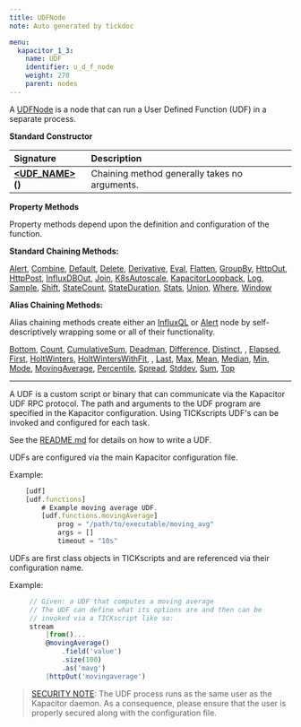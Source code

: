 ```yaml
---
title: UDFNode
note: Auto generated by tickdoc

menu:
  kapacitor_1_3:
    name: UDF
    identifier: u_d_f_node
    weight: 270
    parent: nodes
---
```


A [UDFNode](/kapacitor/v1.3/nodes/u_d_f_node/) is a node that can run a User Defined Function (UDF) in a separate process.

**Standard Constructor**

| Signature |  Description |
|:----------|:--|
| **[&lt;UDF_NAME&gt;](#example)()** | Chaining method generally takes no arguments. |

**Property Methods**

Property methods depend upon the definition and configuration of the function.

**Standard Chaining Methods:**

[Alert](/kapacitor/v1.3/nodes/alert_node/), [Combine](/kapacitor/v1.3/nodes/combine_node/), [Default](/kapacitor/v1.3/nodes/default_node/),  [Delete](/kapacitor/v1.3/nodes/delete_node/), [Derivative](/kapacitor/v1.3/nodes/derivative_node/), [Eval](/kapacitor/v1.3/nodes/eval_node/), [Flatten](/kapacitor/v1.3/nodes/flatten_node/), [GroupBy](/kapacitor/v1.3/nodes/group_by_node/), [HttpOut](/kapacitor/v1.3/nodes/http_out_node/), [HttpPost](/kapacitor/v1.3/nodes/http_post_node/), [InfluxDBOut](/kapacitor/v1.3/nodes/influx_d_b_out_node/), [Join](/kapacitor/v1.3/nodes/join_node/), [K8sAutoscale](/kapacitor/v1.3/nodes/k8s_autoscale_node/), [KapacitorLoopback](/kapacitor/v1.3/nodes/kapacitor_loopback_node/),  [Log](/kapacitor/v1.3/nodes/log_node/), [Sample](/kapacitor/v1.3/nodes/sample_node/), [Shift](/kapacitor/v1.3/nodes/shift_node/), [StateCount](/kapacitor/v1.3/nodes/state_count_node/), [StateDuration](/kapacitor/v1.3/nodes/state_duration_node/), [Stats](/kapacitor/v1.3/nodes/stats_node/), [Union](/kapacitor/v1.3/nodes/union_node/), [Where](/kapacitor/v1.3/nodes/where_node/), [Window](/kapacitor/v1.3/nodes/window_node/)

**Alias Chaining Methods:**

Alias chaining methods create either an [InfluxQL](/kapacitor/v1.3/nodes/influx_q_l_node/) or [Alert](/kapacitor/v1.3/nodes/alert_node/) node by self-descriptively wrapping some or all of their functionality.  

 [Bottom](/kapacitor/v1.3/nodes/influx_q_l_node/#bottom),  [Count](/kapacitor/v1.3/nodes/influx_q_l_node/#count), [CumulativeSum](/kapacitor/v1.3/nodes/influx_q_l_node/#cumulativesum), [Deadman](/kapacitor/v1.3/nodes/alert_node/#deadman), [Difference](/kapacitor/v1.3/nodes/influx_q_l_node/#difference), [Distinct](/kapacitor/v1.3/nodes/influx_q_l_node/#distinct), , [Elapsed](/kapacitor/v1.3/nodes/influx_q_l_node/#elapsed), [First](/kapacitor/v1.3/nodes/influx_q_l_node/#first), [HoltWinters](/kapacitor/v1.3/nodes/influx_q_l_node/#holtwinters), [HoltWintersWithFit](/kapacitor/v1.3/nodes/influx_q_l_node/#holtwinterswithfit), ,  [Last](/kapacitor/v1.3/nodes/influx_q_l_node/#last), [Max](/kapacitor/v1.3/nodes/influx_q_l_node/#max), [Mean](/kapacitor/v1.3/nodes/influx_q_l_node/#mean), [Median](/kapacitor/v1.3/nodes/influx_q_l_node/#median), [Min](/kapacitor/v1.3/nodes/influx_q_l_node/#min), [Mode](/kapacitor/v1.3/nodes/influx_q_l_node/#mode), [MovingAverage](/kapacitor/v1.3/nodes/influx_q_l_node/#movingaverage), [Percentile](/kapacitor/v1.3/nodes/influx_q_l_node/#percentile),  [Spread](/kapacitor/v1.3/nodes/influx_q_l_node/#spread),  [Stddev](/kapacitor/v1.3/nodes/influx_q_l_node/#stddev), [Sum](/kapacitor/v1.3/nodes/influx_q_l_node/#sum), [Top](/kapacitor/v1.3/nodes/influx_q_l_node/#top)

<a id="example"></a>
<hr/>

A UDF is a custom script or binary that can communicate via the Kapacitor UDF RPC protocol.
The path and arguments to the UDF program are specified in the Kapacitor configuration.
Using TICKscripts UDF's can be invoked and configured for each task.

See the [README.md](https://github.com/influxdata/kapacitor/tree/master/udf/agent/)
for details on how to write a UDF.

UDFs are configured via the main Kapacitor configuration file.

Example:


```javascript
    [udf]
    [udf.functions]
        # Example moving average UDF.
        [udf.functions.movingAverage]
            prog = "/path/to/executable/moving_avg"
            args = []
            timeout = "10s"
```

UDFs are first class objects in TICKscripts and are referenced via their configuration name.

Example:


```javascript
     // Given: a UDF that computes a moving average
     // The UDF can define what its options are and then can be
     // invoked via a TICKscript like so:
     stream
         |from()...
         @movingAverage()
             .field('value')
             .size(100)
             .as('mavg')
         |httpOut('movingaverage')
```

> <a href="javascript:void()">SECURITY NOTE</a>: The UDF process runs as the same user as the Kapacitor daemon.
> As a consequence, please ensure that the user is properly secured along with the
> configuration file.

<!--
Index
-----

### Properties

-	[UDFName](/kapacitor/v1.3/nodes/u_d_f_node/#udfname)

### Chaining Methods

-	[Alert](/kapacitor/v1.3/nodes/u_d_f_node/#alert)
-	[Bottom](/kapacitor/v1.3/nodes/u_d_f_node/#bottom)
-	[Combine](/kapacitor/v1.3/nodes/u_d_f_node/#combine)
-	[Count](/kapacitor/v1.3/nodes/u_d_f_node/#count)
-	[CumulativeSum](/kapacitor/v1.3/nodes/u_d_f_node/#cumulativesum)
-	[Deadman](/kapacitor/v1.3/nodes/u_d_f_node/#deadman)
-	[Default](/kapacitor/v1.3/nodes/u_d_f_node/#default)
-	[Delete](/kapacitor/v1.3/nodes/u_d_f_node/#delete)
-	[Derivative](/kapacitor/v1.3/nodes/u_d_f_node/#derivative)
-	[Difference](/kapacitor/v1.3/nodes/u_d_f_node/#difference)
-	[Distinct](/kapacitor/v1.3/nodes/u_d_f_node/#distinct)
-	[Elapsed](/kapacitor/v1.3/nodes/u_d_f_node/#elapsed)
-	[Eval](/kapacitor/v1.3/nodes/u_d_f_node/#eval)
-	[First](/kapacitor/v1.3/nodes/u_d_f_node/#first)
-	[Flatten](/kapacitor/v1.3/nodes/u_d_f_node/#flatten)
-	[GroupBy](/kapacitor/v1.3/nodes/u_d_f_node/#groupby)
-	[HoltWinters](/kapacitor/v1.3/nodes/u_d_f_node/#holtwinters)
-	[HoltWintersWithFit](/kapacitor/v1.3/nodes/u_d_f_node/#holtwinterswithfit)
-	[HttpOut](/kapacitor/v1.3/nodes/u_d_f_node/#httpout)
-	[HttpPost](/kapacitor/v1.3/nodes/u_d_f_node/#httppost)
-	[InfluxDBOut](/kapacitor/v1.3/nodes/u_d_f_node/#influxdbout)
-	[Join](/kapacitor/v1.3/nodes/u_d_f_node/#join)
-	[K8sAutoscale](/kapacitor/v1.3/nodes/u_d_f_node/#k8sautoscale)
-	[KapacitorLoopback](/kapacitor/v1.3/nodes/u_d_f_node/#kapacitorloopback)
-	[Last](/kapacitor/v1.3/nodes/u_d_f_node/#last)
-	[Log](/kapacitor/v1.3/nodes/u_d_f_node/#log)
-	[Max](/kapacitor/v1.3/nodes/u_d_f_node/#max)
-	[Mean](/kapacitor/v1.3/nodes/u_d_f_node/#mean)
-	[Median](/kapacitor/v1.3/nodes/u_d_f_node/#median)
-	[Min](/kapacitor/v1.3/nodes/u_d_f_node/#min)
-	[Mode](/kapacitor/v1.3/nodes/u_d_f_node/#mode)
-	[MovingAverage](/kapacitor/v1.3/nodes/u_d_f_node/#movingaverage)
-	[Percentile](/kapacitor/v1.3/nodes/u_d_f_node/#percentile)
-	[Sample](/kapacitor/v1.3/nodes/u_d_f_node/#sample)
-	[Shift](/kapacitor/v1.3/nodes/u_d_f_node/#shift)
-	[Spread](/kapacitor/v1.3/nodes/u_d_f_node/#spread)
-	[StateCount](/kapacitor/v1.3/nodes/u_d_f_node/#statecount)
-	[StateDuration](/kapacitor/v1.3/nodes/u_d_f_node/#stateduration)
-	[Stats](/kapacitor/v1.3/nodes/u_d_f_node/#stats)
-	[Stddev](/kapacitor/v1.3/nodes/u_d_f_node/#stddev)
-	[Sum](/kapacitor/v1.3/nodes/u_d_f_node/#sum)
-	[Top](/kapacitor/v1.3/nodes/u_d_f_node/#top)
-	[Union](/kapacitor/v1.3/nodes/u_d_f_node/#union)
-	[Where](/kapacitor/v1.3/nodes/u_d_f_node/#where)
-	[Window](/kapacitor/v1.3/nodes/u_d_f_node/#window)


Properties
----------

Property methods modify state on the calling node.
They do not add another node to the pipeline, and always return a reference to the calling node.
Property methods are marked using the `.` operator.


### UDFName

```javascript
node.uDFName(value string)
```


Chaining Methods
----------------

Chaining methods create a new node in the pipeline as a child of the calling node.
They do not modify the calling node.
Chaining methods are marked using the `|` operator.


### Alert

Create an alert node, which can trigger alerts.


```javascript
node|alert()
```

Returns: [AlertNode](/kapacitor/v1.3/nodes/alert_node/)


### Bottom

Select the bottom `num` points for `field` and sort by any extra tags or fields.


```javascript
node|bottom(num int64, field string, fieldsAndTags ...string)
```

Returns: [InfluxQLNode](/kapacitor/v1.3/nodes/influx_q_l_node/)


### Combine

Combine this node with itself. The data are combined on timestamp.


```javascript
node|combine(expressions ...ast.LambdaNode)
```

Returns: [CombineNode](/kapacitor/v1.3/nodes/combine_node/)


### Count

Count the number of points.


```javascript
node|count(field string)
```

Returns: [InfluxQLNode](/kapacitor/v1.3/nodes/influx_q_l_node/)


### CumulativeSum

Compute a cumulative sum of each point that is received.
A point is emitted for every point collected.


```javascript
node|cumulativeSum(field string)
```

Returns: [InfluxQLNode](/kapacitor/v1.3/nodes/influx_q_l_node/)


### Deadman

Helper function for creating an alert on low throughput, a.k.a. deadman&#39;s switch.

- Threshold -- trigger alert if throughput drops below threshold in points/interval.
- Interval -- how often to check the throughput.
- Expressions -- optional list of expressions to also evaluate. Useful for time of day alerting.

Example:


```javascript
    var data = stream
        |from()...
    // Trigger critical alert if the throughput drops below 100 points per 10s and checked every 10s.
    data
        |deadman(100.0, 10s)
    //Do normal processing of data
    data...
```

The above is equivalent to this
Example:


```javascript
    var data = stream
        |from()...
    // Trigger critical alert if the throughput drops below 100 points per 10s and checked every 10s.
    data
        |stats(10s)
            .align()
        |derivative('emitted')
            .unit(10s)
            .nonNegative()
        |alert()
            .id('node \'stream0\' in task \'{{ .TaskName }}\'')
            .message('{{ .ID }} is {{ if eq .Level "OK" }}alive{{ else }}dead{{ end }}: {{ index .Fields "emitted" | printf "%0.3f" }} points/10s.')
            .crit(lambda: "emitted" <= 100.0)
    //Do normal processing of data
    data...
```

The `id` and `message` alert properties can be configured globally via the &#39;deadman&#39; configuration section.

Since the [AlertNode](/kapacitor/v1.3/nodes/alert_node/) is the last piece it can be further modified as usual.
Example:


```javascript
    var data = stream
        |from()...
    // Trigger critical alert if the throughput drops below 100 points per 10s and checked every 10s.
    data
        |deadman(100.0, 10s)
            .slack()
            .channel('#dead_tasks')
    //Do normal processing of data
    data...
```

You can specify additional lambda expressions to further constrain when the deadman&#39;s switch is triggered.
Example:


```javascript
    var data = stream
        |from()...
    // Trigger critical alert if the throughput drops below 100 points per 10s and checked every 10s.
    // Only trigger the alert if the time of day is between 8am-5pm.
    data
        |deadman(100.0, 10s, lambda: hour("time") >= 8 AND hour("time") <= 17)
    //Do normal processing of data
    data...
```



```javascript
node|deadman(threshold float64, interval time.Duration, expr ...ast.LambdaNode)
```

Returns: [AlertNode](/kapacitor/v1.3/nodes/alert_node/)


### Default

Create a node that can set defaults for missing tags or fields.


```javascript
node|default()
```

Returns: [DefaultNode](/kapacitor/v1.3/nodes/default_node/)


### Delete

Create a node that can delete tags or fields.


```javascript
node|delete()
```

Returns: [DeleteNode](/kapacitor/v1.3/nodes/delete_node/)


### Derivative

Create a new node that computes the derivative of adjacent points.


```javascript
node|derivative(field string)
```

Returns: [DerivativeNode](/kapacitor/v1.3/nodes/derivative_node/)


### Difference

Compute the difference between points independent of elapsed time.


```javascript
node|difference(field string)
```

Returns: [InfluxQLNode](/kapacitor/v1.3/nodes/influx_q_l_node/)


### Distinct

Produce batch of only the distinct points.


```javascript
node|distinct(field string)
```

Returns: [InfluxQLNode](/kapacitor/v1.3/nodes/influx_q_l_node/)


### Elapsed

Compute the elapsed time between points


```javascript
node|elapsed(field string, unit time.Duration)
```

Returns: [InfluxQLNode](/kapacitor/v1.3/nodes/influx_q_l_node/)


### Eval

Create an eval node that will evaluate the given transformation function to each data point.
A list of expressions may be provided and will be evaluated in the order they are given.
The results are available to later expressions.


```javascript
node|eval(expressions ...ast.LambdaNode)
```

Returns: [EvalNode](/kapacitor/v1.3/nodes/eval_node/)


### First

Select the first point.


```javascript
node|first(field string)
```

Returns: [InfluxQLNode](/kapacitor/v1.3/nodes/influx_q_l_node/)


### Flatten

Flatten points with similar times into a single point.


```javascript
node|flatten()
```

Returns: [FlattenNode](/kapacitor/v1.3/nodes/flatten_node/)


### GroupBy

Group the data by a set of tags.

Can pass literal * to group by all dimensions.
Example:


```javascript
    |groupBy(*)
```



```javascript
node|groupBy(tag ...interface{})
```

Returns: [GroupByNode](/kapacitor/v1.3/nodes/group_by_node/)


### HoltWinters

Compute the holt-winters (https://docs.influxdata.com/influxdb/latest/query_language/functions/#holt-winters) forecast of a data set.


```javascript
node|holtWinters(field string, h int64, m int64, interval time.Duration)
```

Returns: [InfluxQLNode](/kapacitor/v1.3/nodes/influx_q_l_node/)


### HoltWintersWithFit

Compute the holt-winters (https://docs.influxdata.com/influxdb/latest/query_language/functions/#holt-winters) forecast of a data set.
This method also outputs all the points used to fit the data in addition to the forecasted data.


```javascript
node|holtWintersWithFit(field string, h int64, m int64, interval time.Duration)
```

Returns: [InfluxQLNode](/kapacitor/v1.3/nodes/influx_q_l_node/)


### HttpOut

Create an HTTP output node that caches the most recent data it has received.
The cached data are available at the given endpoint.
The endpoint is the relative path from the API endpoint of the running task.
For example, if the task endpoint is at `/kapacitor/v1/tasks/&lt;task_id&gt;` and endpoint is
`top10`, then the data can be requested from `/kapacitor/v1/tasks/&lt;task_id&gt;/top10`.


```javascript
node|httpOut(endpoint string)
```

Returns: [HTTPOutNode](/kapacitor/v1.3/nodes/http_out_node/)


### HttpPost

Creates an HTTP Post node that POSTS received data to the provided HTTP endpoint.
HttpPost expects 0 or 1 arguments. If 0 arguments are provided, you must specify an
endpoint property method.


```javascript
node|httpPost(url ...string)
```

Returns: [HTTPPostNode](/kapacitor/v1.3/nodes/http_post_node/)


### InfluxDBOut

Create an influxdb output node that will store the incoming data into InfluxDB.


```javascript
node|influxDBOut()
```

Returns: [InfluxDBOutNode](/kapacitor/v1.3/nodes/influx_d_b_out_node/)


### Join

Join this node with other nodes. The data are joined on timestamp.


```javascript
node|join(others ...Node)
```

Returns: [JoinNode](/kapacitor/v1.3/nodes/join_node/)


### K8sAutoscale

Create a node that can trigger autoscale events for a kubernetes cluster.


```javascript
node|k8sAutoscale()
```

Returns: [K8sAutoscaleNode](/kapacitor/v1.3/nodes/k8s_autoscale_node/)


### KapacitorLoopback

Create an kapacitor loopback node that will send data back into Kapacitor as a stream.


```javascript
node|kapacitorLoopback()
```

Returns: [KapacitorLoopbackNode](/kapacitor/v1.3/nodes/kapacitor_loopback_node/)


### Last

Select the last point.


```javascript
node|last(field string)
```

Returns: [InfluxQLNode](/kapacitor/v1.3/nodes/influx_q_l_node/)


### Log

Create a node that logs all data it receives.


```javascript
node|log()
```

Returns: [LogNode](/kapacitor/v1.3/nodes/log_node/)


### Max

Select the maximum point.


```javascript
node|max(field string)
```

Returns: [InfluxQLNode](/kapacitor/v1.3/nodes/influx_q_l_node/)


### Mean

Compute the mean of the data.


```javascript
node|mean(field string)
```

Returns: [InfluxQLNode](/kapacitor/v1.3/nodes/influx_q_l_node/)


### Median

Compute the median of the data. Note, this method is not a selector,
if you want the median point use `.percentile(field, 50.0)`.


```javascript
node|median(field string)
```

Returns: [InfluxQLNode](/kapacitor/v1.3/nodes/influx_q_l_node/)


### Min

Select the minimum point.


```javascript
node|min(field string)
```

Returns: [InfluxQLNode](/kapacitor/v1.3/nodes/influx_q_l_node/)


### Mode

Compute the mode of the data.


```javascript
node|mode(field string)
```

Returns: [InfluxQLNode](/kapacitor/v1.3/nodes/influx_q_l_node/)


### MovingAverage

Compute a moving average of the last window points.
No points are emitted until the window is full.


```javascript
node|movingAverage(field string, window int64)
```

Returns: [InfluxQLNode](/kapacitor/v1.3/nodes/influx_q_l_node/)


### Percentile

Select a point at the given percentile. This is a selector function, no interpolation between points is performed.


```javascript
node|percentile(field string, percentile float64)
```

Returns: [InfluxQLNode](/kapacitor/v1.3/nodes/influx_q_l_node/)


### Sample

Create a new node that samples the incoming points or batches.

One point will be emitted every count or duration specified.


```javascript
node|sample(rate interface{})
```

Returns: [SampleNode](/kapacitor/v1.3/nodes/sample_node/)


### Shift

Create a new node that shifts the incoming points or batches in time.


```javascript
node|shift(shift time.Duration)
```

Returns: [ShiftNode](/kapacitor/v1.3/nodes/shift_node/)


### Spread

Compute the difference between `min` and `max` points.


```javascript
node|spread(field string)
```

Returns: [InfluxQLNode](/kapacitor/v1.3/nodes/influx_q_l_node/)


### StateCount

Create a node that tracks number of consecutive points in a given state.


```javascript
node|stateCount(expression ast.LambdaNode)
```

Returns: [StateCountNode](/kapacitor/v1.3/nodes/state_count_node/)


### StateDuration

Create a node that tracks duration in a given state.


```javascript
node|stateDuration(expression ast.LambdaNode)
```

Returns: [StateDurationNode](/kapacitor/v1.3/nodes/state_duration_node/)


### Stats

Create a new stream of data that contains the internal statistics of the node.
The interval represents how often to emit the statistics based on real time.
This means the interval time is independent of the times of the data points the source node is receiving.


```javascript
node|stats(interval time.Duration)
```

Returns: [StatsNode](/kapacitor/v1.3/nodes/stats_node/)


### Stddev

Compute the standard deviation.


```javascript
node|stddev(field string)
```

Returns: [InfluxQLNode](/kapacitor/v1.3/nodes/influx_q_l_node/)


### Sum

Compute the sum of all values.


```javascript
node|sum(field string)
```

Returns: [InfluxQLNode](/kapacitor/v1.3/nodes/influx_q_l_node/)


### Top

Select the top `num` points for `field` and sort by any extra tags or fields.


```javascript
node|top(num int64, field string, fieldsAndTags ...string)
```

Returns: [InfluxQLNode](/kapacitor/v1.3/nodes/influx_q_l_node/)


### Union

Perform the union of this node and all other given nodes.


```javascript
node|union(node ...Node)
```

Returns: [UnionNode](/kapacitor/v1.3/nodes/union_node/)


### Where

Create a new node that filters the data stream by a given expression.


```javascript
node|where(expression ast.LambdaNode)
```

Returns: [WhereNode](/kapacitor/v1.3/nodes/where_node/)


### Window

Create a new node that windows the stream by time.

NOTE: Window can only be applied to stream edges.


```javascript
node|window()
```

Returns: [WindowNode](/kapacitor/v1.3/nodes/window_node/)
-->
